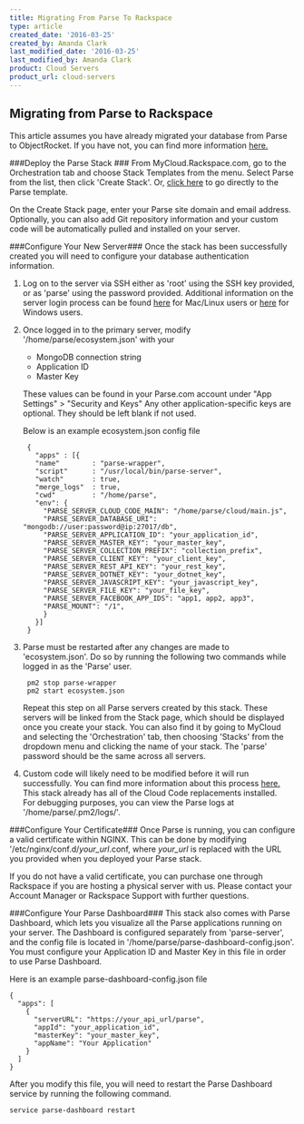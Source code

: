 ```yaml
---
title: Migrating From Parse To Rackspace
type: article
created_date: '2016-03-25'
created_by: Amanda Clark
last_modified_date: '2016-03-25'
last_modified_by: Amanda Clark
product: Cloud Servers
product_url: cloud-servers
---
```



Migrating from Parse to Rackspace
---------------------------------

This article assumes you have already migrated your database from Parse to ObjectRocket.  If you have not, you can find more information [here.](https://objectrocket.com/parse) 

###Deploy the Parse Stack ###
From MyCloud.Rackspace.com, go to the Orchestration tab and choose Stack Templates from the menu.  Select Parse from the list, then click 'Create Stack'.  Or, [click here](https://mycloud.rackspace.com/cloud/servers#templates/orchestrationTemplates,cloudOrchestrationTemplates/parse/rackspace) to go directly to the Parse template.

On the Create Stack page, enter your Parse site domain and email address.  Optionally, you can also add Git repository information and your custom code will be automatically pulled and installed on your server.  

###Configure Your New Server###
Once the stack has been successfully created you will need to configure your database authentication information.

1. Log on to the server via SSH either as 'root' using the SSH key provided, or as 'parse' using the password provided.  Additional information on the server login process can be found [here](https://support.rackspace.com/how-to/connecting-to-linux-from-mac-os-x-by-using-terminal/) for Mac/Linux users or [here](https://support.rackspace.com/how-to/connecting-to-linux-from-windows-by-using-putty/) for Windows users.
2. Once logged in to the primary server, modify '/home/parse/ecosystem.json' with your 
   - MongoDB connection string
   - Application ID
   - Master Key

   These values can be found in your Parse.com account under "App Settings" > "Security and Keys"  Any other application-specific keys are optional.  They should be left blank if not used.  

   Below is an example ecosystem.json config file   

	    {
		  "apps" : [{
          "name"        : "parse-wrapper",
          "script"      : "/usr/local/bin/parse-server",
          "watch"       : true,
          "merge_logs"  : true,
          "cwd"         : "/home/parse",
          "env": {
            "PARSE_SERVER_CLOUD_CODE_MAIN": "/home/parse/cloud/main.js",
            "PARSE_SERVER_DATABASE_URI": "mongodb://user:password@ip:27017/db",
            "PARSE_SERVER_APPLICATION_ID": "your_application_id",
            "PARSE_SERVER_MASTER_KEY": "your_master_key",
            "PARSE_SERVER_COLLECTION_PREFIX": "collection_prefix",
            "PARSE_SERVER_CLIENT_KEY": "your_client_key",
            "PARSE_SERVER_REST_API_KEY": "your_rest_key",
            "PARSE_SERVER_DOTNET_KEY": "your_dotnet_key",
            "PARSE_SERVER_JAVASCRIPT_KEY": "your_javascript_key",
            "PARSE_SERVER_FILE_KEY": "your_file_key",
            "PARSE_SERVER_FACEBOOK_APP_IDS": "app1, app2, app3",
            "PARSE_MOUNT": "/1",
            }
          }]
        }

   
    
3. Parse must be restarted after any changes are made to 'ecosystem.json'.  Do so by running the following two commands while logged in as the 'Parse' user.

	    pm2 stop parse-wrapper
	    pm2 start ecosystem.json

   Repeat this step on all Parse servers created by this stack.  These servers will be linked from the Stack page, which should be displayed once you create your stack.  You can also find it by going to MyCloud and selecting the 'Orchestration' tab, then choosing 'Stacks' from the dropdown menu and clicking the name of your stack.  The 'parse' password should be the same across all servers. 
4.  Custom code will likely need to be modified before it will run successfully.  You can find more information about this process [here.](https://github.com/ParsePlatform/parse-server/wiki/Migrating-an-Existing-Parse-App#3-cloud-code)  This stack already has all of the Cloud Code replacements installed.  
For debugging purposes, you can view the Parse logs at '/home/parse/.pm2/logs/'.

###Configure Your Certificate###
Once Parse is running, you can configure a valid certificate within NGINX.   This can be done by modifying '/etc/nginx/conf.d/*your_url*.conf, where *your_url* is replaced with the URL you provided when you deployed your Parse stack.

If you do not have a valid certificate, you can purchase one through Rackspace if you are hosting a physical server with us.  Please contact your Account Manager or Rackspace Support with further questions.

###Configure Your Parse Dashboard###
This stack also comes with Parse Dashboard, which lets you visualize all the Parse applications running on your server.  The Dashboard is configured separately from 'parse-server', and the config file is located in '/home/parse/parse-dashboard-config.json'.  You must configure your Application ID and Master Key in this file in order to use Parse Dashboard.  

Here is an example parse-dashboard-config.json file

    {
      "apps": [
        {
          "serverURL": "https://your_api_url/parse",
          "appId": "your_application_id",
          "masterKey": "your_master_key",
          "appName": "Your Application"
        }
      ]
    }

After you modify this file, you will need to restart the Parse Dashboard service by running the following command.

    service parse-dashboard restart
